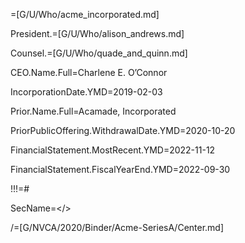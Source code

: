 =[G/U/Who/acme_incorporated.md]

President.=[G/U/Who/alison_andrews.md]

Counsel.=[G/U/Who/quade_and_quinn.md]

CEO.Name.Full=Charlene E. O’Connor

IncorporationDate.YMD=2019-02-03

Prior.Name.Full=Acamade, Incorporated

PriorPublicOffering.WithdrawalDate.YMD=2020-10-20

FinancialStatement.MostRecent.YMD=2022-11-12

FinancialStatement.FiscalYearEnd.YMD=2022-09-30

!!!=#

SecName=</>

/=[G/NVCA/2020/Binder/Acme-SeriesA/Center.md]
